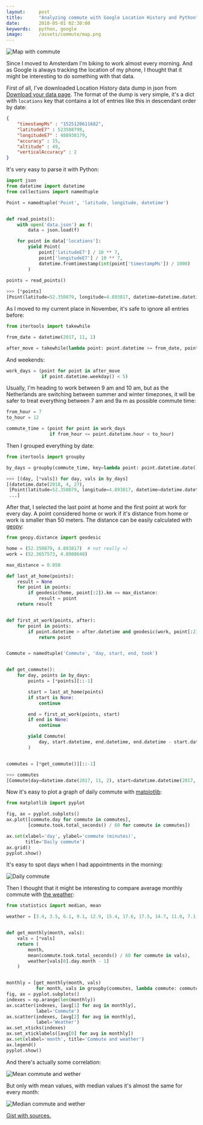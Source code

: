 ```yaml
---
layout:     post
title:      "Analyzing commute with Google Location History and Python"
date:       2018-05-01 02:30:00
keywords:   python, google
image:      /assets/commute/map.png
---
```


![Map with commute](/assets/commute/map.png) 

Since I moved to Amsterdam I'm biking to work almost every morning. And as Google is
always tracking the location of my phone, I thought that it might be interesting to do
something with that data.

First of all, I've downloaded Location History data dump in json from
[Download your data page](https://takeout.google.com/settings/takeout). The format of the dump is very simple,
it's a dict with `locations` key that contains a lot of entries like this in descendant order by date:

~~~json
{
    "timestampMs" : "1525120611682",
    "latitudeE7" : 523508799,
    "longitudeE7" : 488938179,
    "accuracy" : 15,
    "altitude" : 49,
    "verticalAccuracy" : 2
}
~~~

It's very easy to parse it with Python:

~~~python
import json
from datetime import datetime
from collections import namedtuple

Point = namedtuple('Point', 'latitude, longitude, datetime')


def read_points():
    with open('data.json') as f:
        data = json.load(f)

    for point in data['locations']:
        yield Point(
            point['latitudeE7'] / 10 ** 7,
            point['longitudeE7'] / 10 ** 7,
            datetime.fromtimestamp(int(point['timestampMs']) / 1000)
        )
        
points = read_points()
~~~
~~~python
>>> [*points]
[Point(latitude=52.350879, longitude=4.893817, datetime=datetime.datetime(2018, 4, 30, 22, 36, 51, 682000)), ...]
~~~

As I moved to my current place in November, it's safe to ignore all entries before:

~~~python
from itertools import takewhile

from_date = datetime(2017, 11, 1)

after_move = takewhile(lambda point: point.datetime >= from_date, points)
~~~

And weekends:

~~~python
work_days = (point for point in after_move
             if point.datetime.weekday() < 5)
~~~

Usually, I'm heading to work between 9 am and 10 am, but as the Netherlands are switching between
summer and winter timezones, it will be safer to treat everything between 7 am and 9a m as possible commute time:

~~~python
from_hour = 7
to_hour = 12

commute_time = (point for point in work_days
                if from_hour <= point.datetime.hour < to_hour)
~~~

Then I grouped everything by date:

~~~python
from itertools import groupby

by_days = groupby(commute_time, key=lambda point: point.datetime.date())
~~~
~~~python
>>> [(day, [*vals]) for day, vals in by_days]
[(datetime.date(2018, 4, 27),
 [Point(latitude=52.350879, longitude=4.893817, datetime=datetime.datetime(2018, 4, 27, 11, 58, 17, 189000)), ...]),
 ...]
~~~

After that, I selected the last point at home and the first point at work for every day. A point considered home or work
if it's distance from home or work is smaller than 50 meters. The distance can be easily calculated with [geopy](https://github.com/geopy/geopy):

~~~python
from geopy.distance import geodesic

home = (52.350879, 4.893817)  # not really =)
work = (52.3657573, 4.8980648)

max_distance = 0.050

def last_at_home(points):
    result = None
    for point in points:
        if geodesic(home, point[:2]).km <= max_distance:
            result = point
    return result


def first_at_work(points, after):
    for point in points:
        if point.datetime > after.datetime and geodesic(work, point[:2]).km <= max_distance:
            return point


Commute = namedtuple('Commute', 'day, start, end, took')


def get_commute():
    for day, points in by_days:
        points = [*points][::-1]

        start = last_at_home(points)
        if start is None:
            continue

        end = first_at_work(points, start)
        if end is None:
            continue

        yield Commute(
            day, start.datetime, end.datetime, end.datetime - start.datetime,
        )


commutes = [*get_commute()][::-1]
~~~
~~~python
>>> commutes
[Commute(day=datetime.date(2017, 11, 2), start=datetime.datetime(2017, 11, 2, 9, 39, 13, 219000), end=datetime.datetime(2017, 11, 2, 9, 52, 53, 295000), took=datetime.timedelta(0, 820, 76000)), ...]
~~~

Now it's easy to plot a graph of daily commute with [matplotlib](https://matplotlib.org/):

~~~python
from matplotlib import pyplot

fig, ax = pyplot.subplots()
ax.plot([commute.day for commute in commutes],
        [commute.took.total_seconds() / 60 for commute in commutes])

ax.set(xlabel='day', ylabel='commute (minutes)',
       title='Daily commute')
ax.grid()
pyplot.show()
~~~

It's easy to spot days when I had appointments in the morning:

![Daily commute](/assets/commute/line.png) 

Then I thought that it might be interesting to compare average monthly
commute with [the weather](https://en.wikipedia.org/wiki/Amsterdam#Climate):

~~~python
from statistics import median, mean

weather = [3.4, 3.5, 6.1, 9.1, 12.9, 15.4, 17.6, 17.5, 14.7, 11.0, 7.1, 4.0, 10.19]


def get_monthly(month, vals):
    vals = [*vals]
    return (
        month,
        mean(commute.took.total_seconds() / 60 for commute in vals),
        weather[vals[0].day.month - 1]
    )


monthly = [get_monthly(month, vals)
           for month, vals in groupby(commutes, lambda commute: commute.day.strftime('%Y-%m'))]
fig, ax = pyplot.subplots()
indexes = np.arange(len(monthly))
ax.scatter(indexes, [avg[1] for avg in monthly],
           label='Commute')
ax.scatter(indexes, [avg[2] for avg in monthly],
           label='Weather')
ax.set_xticks(indexes)
ax.set_xticklabels([avg[0] for avg in monthly])
ax.set(xlabel='month', title='Commute and weather')
ax.legend()
pyplot.show()
~~~

And there's actually some correlation:

![Mean commute and wether](/assets/commute/mean.png)

But only with mean values, with median values it's almost the same for every month:

![Median commute and wether](/assets/commute/median.png)

[Gist with sources.](https://gist.github.com/nvbn/be3c4e470824eee54adc54404dbbc362)
